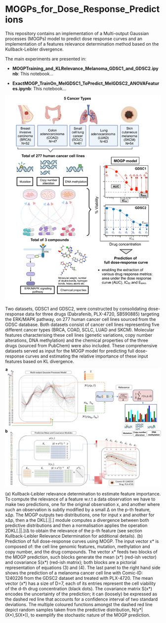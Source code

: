 # MOGPs_for_Dose_Response_Predictions

This repository contains an implementation of a Multi-output Gaussian processes (MOGPs) model to predict dose response curves and an implementation of a features relevance determination method based on the Kullback-Leibler divergence. 

The main experiments are presented in: 

- **MOGPTraining_and_KLRelevance_Melanoma_GDSC1_and_GDSC2.ipynb**: This notebook...

- **ExactMOGP_TrainOn_MelGDSC1_ToPredict_MelGDSC2_ANOVAFeatures.ipynb**: This notebook... 

![Overview](figs/Overview_features.jpg) 

Two datasets, GDSC1 and GDSC2, were constructed by consolidating dose-response data for three drugs (Dabrafenib, PLX-4720, SB590885) targeting the ERK/MAPK pathway, on 277 human cancer cell lines sourced from the GDSC database. Both datasets consist of cancer cell lines representing five different cancer types (BRCA, COAD, SCLC, LUAD and SKCM). Molecular features characterising these cell lines (genetic variations, copy number alterations, DNA methylation) and the chemical properties of the three drugs (sourced from PubChem) were also included. These comprehensive datasets served as input for the MOGP model for predicting full dose-response curves and estimating the relative importance of these input features based on KL divergence. 

![methods](figs/combined_method_architecture.jpg) 

(a) Kullback-Leibler relevance determination to estimate feature importance. To compute the relevance of a feature w.r.t a data observation we have to make two predictions, one for the original observation x, and another where such an observation is subtly modified by a small Δ on the p-th feature, xΔp. The MOGP outputs two distributions, one for input x and another for xΔp, then a the DKL[.||.] module computes a divergence between both predictive distributions and then a normalisation applies the operation 2DKL[.||.]/Δ to obtain the relevance of the p-th feature (see section Kullback-Leibler Relevance Determination for additional details). (b) Prediction of full dose-response curves using MOGP. The input vector x* is composed of: the cell line genomic features, mutation, methylation and copy number, and the drug compounds. The vector x* feeds two blocks of the MOGP prediction, such blocks generate the mean (x*) (red-ish vector) and covariance S(x*) (red-ish matrix); both blocks are a pictorial representation of equations (3) and (4). The last panel to the right hand side shows the prediction of a melanoma cancer cell line with Comic-ID: 1240226 from the GDSC2 dataset and treated with PLX-4720. The mean vector (x*) has a size of D=7, each of its entries represent the cell viability of the d-th drug concentration (black dots). The covariance matrix S(x*) encodes the uncertainty of the prediction; it can (loosely) be expressed as the dashed red line that accounts for a confidence interval of two standard deviations. The multiple coloured functions amongst the dashed red line depict random samples taken from the predictive distribution, N(y*|(X*),S(X*)), to exemplify the stochastic nature of the MOGP prediction.
